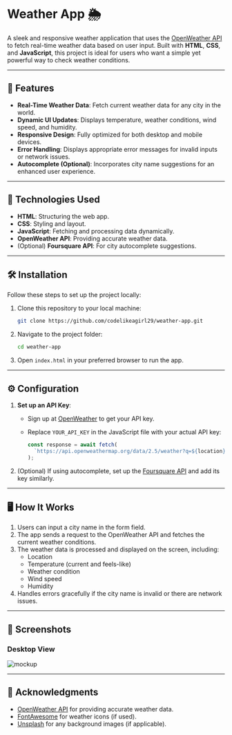 # Weather App 🌦️

A sleek and responsive weather application that uses the [OpenWeather API](https://openweathermap.org/api) to fetch real-time weather data based on user input. Built with **HTML**, **CSS**, and **JavaScript**, this project is ideal for users who want a simple yet powerful way to check weather conditions.

---

## 🚀 Features

- **Real-Time Weather Data**: Fetch current weather data for any city in the world.
- **Dynamic UI Updates**: Displays temperature, weather conditions, wind speed, and humidity.
- **Responsive Design**: Fully optimized for both desktop and mobile devices.
- **Error Handling**: Displays appropriate error messages for invalid inputs or network issues.
- **Autocomplete (Optional)**: Incorporates city name suggestions for an enhanced user experience.

---

## 🔧 Technologies Used

- **HTML**: Structuring the web app.
- **CSS**: Styling and layout.
- **JavaScript**: Fetching and processing data dynamically.
- **OpenWeather API**: Providing accurate weather data.
- (Optional) **Foursquare API**: For city autocomplete suggestions.

---

## 🛠️ Installation

Follow these steps to set up the project locally:

1. Clone this repository to your local machine:
   ```bash
   git clone https://github.com/codelikeagirl29/weather-app.git
   ```
2. Navigate to the project folder:
   ```bash
   cd weather-app
   ```
3. Open `index.html` in your preferred browser to run the app.

---

## ⚙️ Configuration

1. **Set up an API Key**:
   - Sign up at [OpenWeather](https://openweathermap.org/api) to get your API key.
   - Replace `YOUR_API_KEY` in the JavaScript file with your actual API key:

     ```javascript
     const response = await fetch(
       `https://api.openweathermap.org/data/2.5/weather?q=${location}&appid=YOUR_API_KEY&units=imperial`
     );
     ```

2. (Optional) If using autocomplete, set up the [Foursquare API](https://developer.foursquare.com/docs) and add its key similarly.

---

## 🖥️ How It Works

1. Users can input a city name in the form field.
2. The app sends a request to the OpenWeather API and fetches the current weather conditions.
3. The weather data is processed and displayed on the screen, including:
   - Location
   - Temperature (current and feels-like)
   - Weather condition
   - Wind speed
   - Humidity
4. Handles errors gracefully if the city name is invalid or there are network issues.

---

## 📸 Screenshots

### Desktop View
![mockup](https://res.cloudinary.com/dhw9dl4gm/image/upload/v1732909708/mockup_uhwptp.jpg)

---

## 🌟 Acknowledgments

- [OpenWeather API](https://openweathermap.org/api) for providing accurate weather data.
- [FontAwesome](https://fontawesome.com/) for weather icons (if used).
- [Unsplash](https://unsplash.com/) for any background images (if applicable).
